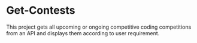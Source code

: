 # Get-Contests
This project gets all upcoming or ongoing competitive coding competitions from an API and displays them according to user requirement.